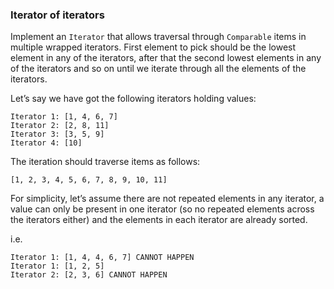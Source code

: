 ### Iterator of iterators

Implement an `Iterator` that allows traversal through `Comparable` items in multiple wrapped iterators. 
First element to pick should be the lowest element in any of the iterators, after that the second lowest elements in any 
of the iterators and so on until we iterate through all the elements of the iterators. 

Let’s say we have got the following iterators holding values:

```
Iterator 1: [1, 4, 6, 7]
Iterator 2: [2, 8, 11]
Iterator 3: [3, 5, 9]
Iterator 4: [10]
```

The iteration should traverse items as follows: 

```
[1, 2, 3, 4, 5, 6, 7, 8, 9, 10, 11]
```

For simplicity, let’s assume there are not repeated elements in any iterator, a value can only be present in one 
iterator (so no repeated elements across the iterators either) and the elements in each iterator are already sorted.

i.e.
```
Iterator 1: [1, 4, 4, 6, 7] CANNOT HAPPEN
Iterator 1: [1, 2, 5]
Iterator 2: [2, 3, 6] CANNOT HAPPEN
```
